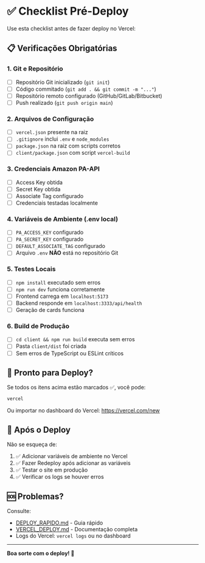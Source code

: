 # ✅ Checklist Pré-Deploy

Use esta checklist antes de fazer deploy no Vercel:

## 📋 Verificações Obrigatórias

### 1. Git e Repositório
- [ ] Repositório Git inicializado (`git init`)
- [ ] Código commitado (`git add . && git commit -m "..."`)
- [ ] Repositório remoto configurado (GitHub/GitLab/Bitbucket)
- [ ] Push realizado (`git push origin main`)

### 2. Arquivos de Configuração
- [ ] `vercel.json` presente na raiz
- [ ] `.gitignore` inclui `.env` e `node_modules`
- [ ] `package.json` na raiz com scripts corretos
- [ ] `client/package.json` com script `vercel-build`

### 3. Credenciais Amazon PA-API
- [ ] Access Key obtida
- [ ] Secret Key obtida
- [ ] Associate Tag configurado
- [ ] Credenciais testadas localmente

### 4. Variáveis de Ambiente (.env local)
- [ ] `PA_ACCESS_KEY` configurado
- [ ] `PA_SECRET_KEY` configurado
- [ ] `DEFAULT_ASSOCIATE_TAG` configurado
- [ ] Arquivo `.env` **NÃO** está no repositório Git

### 5. Testes Locais
- [ ] `npm install` executado sem erros
- [ ] `npm run dev` funciona corretamente
- [ ] Frontend carrega em `localhost:5173`
- [ ] Backend responde em `localhost:3333/api/health`
- [ ] Geração de cards funciona

### 6. Build de Produção
- [ ] `cd client && npm run build` executa sem erros
- [ ] Pasta `client/dist` foi criada
- [ ] Sem erros de TypeScript ou ESLint críticos

## 🚀 Pronto para Deploy?

Se todos os itens acima estão marcados ✅, você pode:

```bash
vercel
```

Ou importar no dashboard do Vercel: https://vercel.com/new

## 📝 Após o Deploy

Não se esqueça de:

1. ✅ Adicionar variáveis de ambiente no Vercel
2. ✅ Fazer Redeploy após adicionar as variáveis
3. ✅ Testar o site em produção
4. ✅ Verificar os logs se houver erros

## 🆘 Problemas?

Consulte:
- [DEPLOY_RAPIDO.md](./DEPLOY_RAPIDO.md) - Guia rápido
- [VERCEL_DEPLOY.md](./VERCEL_DEPLOY.md) - Documentação completa
- Logs do Vercel: `vercel logs` ou no dashboard

---

**Boa sorte com o deploy! 🎉**
